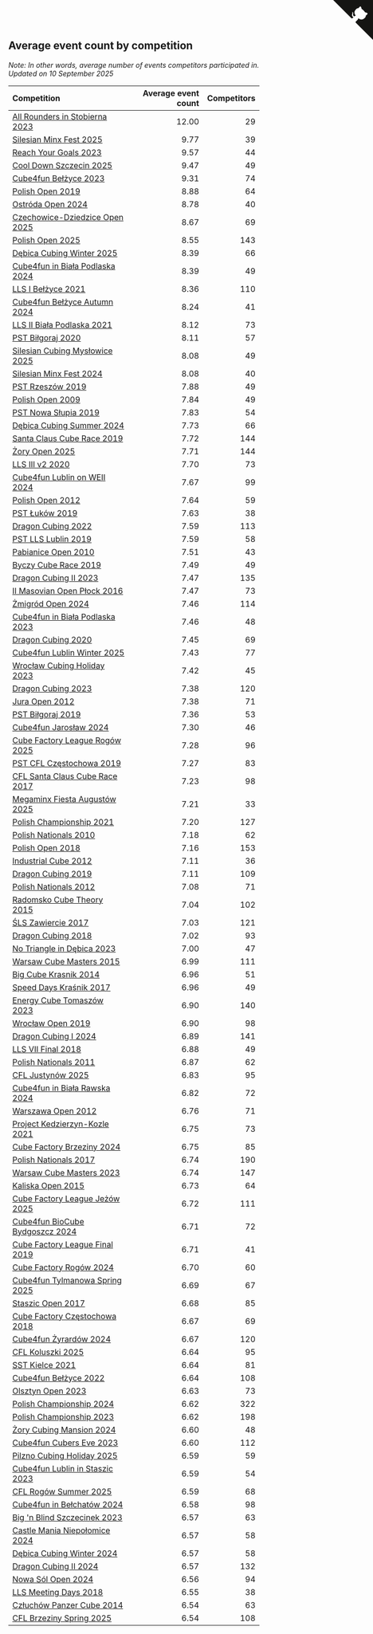 ## Average event count by competition

*Note: In other words, average number of events competitors participated in.*
*Updated on 10 September 2025*

| Competition | Average event count | Competitors |
| :--- | ---: | ---: |
| [All Rounders in Stobierna 2023](https://www.worldcubeassociation.org/competitions/AllRoundersinStobierna2023) | 12.00 | 29 |  |
| [Silesian Minx Fest 2025](https://www.worldcubeassociation.org/competitions/SilesianMinxFest2025) | 9.77 | 39 |  |
| [Reach Your Goals 2023](https://www.worldcubeassociation.org/competitions/ReachYourGoalsWroclaw2023) | 9.57 | 44 |  |
| [Cool Down Szczecin 2025](https://www.worldcubeassociation.org/competitions/CoolDownSzczecin2025) | 9.47 | 49 |  |
| [Cube4fun Bełżyce 2023](https://www.worldcubeassociation.org/competitions/Cube4funBelzyceMultiEvents2023) | 9.31 | 74 |  |
| [Polish Open 2019](https://www.worldcubeassociation.org/competitions/PolishOpen2019) | 8.88 | 64 |  |
| [Ostróda Open 2024](https://www.worldcubeassociation.org/competitions/OstrodaOpen2024) | 8.78 | 40 |  |
| [Czechowice-Dziedzice Open 2025](https://www.worldcubeassociation.org/competitions/CzechowiceDziedziceOpen2025) | 8.67 | 69 |  |
| [Polish Open 2025](https://www.worldcubeassociation.org/competitions/PolishOpen2025) | 8.55 | 143 |  |
| [Dębica Cubing Winter 2025](https://www.worldcubeassociation.org/competitions/DebicaCubingWinter2025) | 8.39 | 66 |  |
| [Cube4fun in Biała Podlaska 2024](https://www.worldcubeassociation.org/competitions/Cube4funinBialaPodlaska2024) | 8.39 | 49 |  |
| [LLS I Bełżyce 2021](https://www.worldcubeassociation.org/competitions/LLSIBelzyce2021) | 8.36 | 110 |  |
| [Cube4fun Bełżyce Autumn 2024](https://www.worldcubeassociation.org/competitions/Cube4funBelzyceAutumn2024) | 8.24 | 41 |  |
| [LLS II Biała Podlaska 2021](https://www.worldcubeassociation.org/competitions/LLSIIBialaPodlaska2021) | 8.12 | 73 |  |
| [PST Biłgoraj 2020](https://www.worldcubeassociation.org/competitions/PSTBilgoraj2020) | 8.11 | 57 |  |
| [Silesian Cubing Mysłowice 2025](https://www.worldcubeassociation.org/competitions/SilesianCubingMyslowice2025) | 8.08 | 49 |  |
| [Silesian Minx Fest 2024](https://www.worldcubeassociation.org/competitions/SilesianMinxFest2024) | 8.08 | 40 |  |
| [PST Rzeszów 2019](https://www.worldcubeassociation.org/competitions/PSTRzeszow2019) | 7.88 | 49 |  |
| [Polish Open 2009](https://www.worldcubeassociation.org/competitions/PolishOpen2009) | 7.84 | 49 |  |
| [PST Nowa Słupia 2019](https://www.worldcubeassociation.org/competitions/PSTNowaSlupia2019) | 7.83 | 54 |  |
| [Dębica Cubing Summer 2024](https://www.worldcubeassociation.org/competitions/DebicaCubingSummer2024) | 7.73 | 66 |  |
| [Santa Claus Cube Race 2019](https://www.worldcubeassociation.org/competitions/SantaClausCubeRace2019) | 7.72 | 144 |  |
| [Żory Open 2025](https://www.worldcubeassociation.org/competitions/ZoryOpen2025) | 7.71 | 144 |  |
| [LLS III v2 2020](https://www.worldcubeassociation.org/competitions/LLSIIIv22020) | 7.70 | 73 |  |
| [Cube4fun Lublin on WEII 2024](https://www.worldcubeassociation.org/competitions/Cube4funLublinonWEII2024) | 7.67 | 99 |  |
| [Polish Open 2012](https://www.worldcubeassociation.org/competitions/PolishOpen2012) | 7.64 | 59 |  |
| [PST Łuków 2019](https://www.worldcubeassociation.org/competitions/PSTLukow2019) | 7.63 | 38 |  |
| [Dragon Cubing 2022](https://www.worldcubeassociation.org/competitions/DragonCubing2022) | 7.59 | 113 |  |
| [PST LLS Lublin 2019](https://www.worldcubeassociation.org/competitions/PSTLLSLublin2019) | 7.59 | 58 |  |
| [Pabianice Open 2010](https://www.worldcubeassociation.org/competitions/PabianiceOpen2010) | 7.51 | 43 |  |
| [Byczy Cube Race 2019](https://www.worldcubeassociation.org/competitions/ByczyCubeRace2019) | 7.49 | 49 |  |
| [Dragon Cubing II 2023](https://www.worldcubeassociation.org/competitions/DragonCubingII2023) | 7.47 | 135 |  |
| [II Masovian Open Płock 2016](https://www.worldcubeassociation.org/competitions/IIMasovianOpenPlock2016) | 7.47 | 73 |  |
| [Żmigród Open 2024](https://www.worldcubeassociation.org/competitions/ZmigrodOpen2024) | 7.46 | 114 |  |
| [Cube4fun in Biała Podlaska 2023](https://www.worldcubeassociation.org/competitions/Cube4funinBialaPodlaska2023) | 7.46 | 48 |  |
| [Dragon Cubing 2020](https://www.worldcubeassociation.org/competitions/DragonCubing2020) | 7.45 | 69 |  |
| [Cube4fun Lublin Winter 2025](https://www.worldcubeassociation.org/competitions/Cube4funLublinWinter2025) | 7.43 | 77 |  |
| [Wrocław Cubing Holiday 2023](https://www.worldcubeassociation.org/competitions/WroclawCubingHoliday2023) | 7.42 | 45 |  |
| [Dragon Cubing 2023](https://www.worldcubeassociation.org/competitions/DragonCubing2023) | 7.38 | 120 |  |
| [Jura Open 2012](https://www.worldcubeassociation.org/competitions/JuraOpen2012) | 7.38 | 71 |  |
| [PST Biłgoraj 2019](https://www.worldcubeassociation.org/competitions/PolishSpeedcubingTourBilgora2019) | 7.36 | 53 |  |
| [Cube4fun Jarosław 2024](https://www.worldcubeassociation.org/competitions/Cube4funLowLimitsJaroslaw2024) | 7.30 | 46 |  |
| [Cube Factory League Rogów 2025](https://www.worldcubeassociation.org/competitions/CubeFactoryLeagueRogow2025) | 7.28 | 96 |  |
| [PST CFL Częstochowa 2019](https://www.worldcubeassociation.org/competitions/PSTCFLCzestochowa2019) | 7.27 | 83 |  |
| [CFL Santa Claus Cube Race 2017](https://www.worldcubeassociation.org/competitions/CFLSantaClausCubeRace2017) | 7.23 | 98 |  |
| [Megaminx Fiesta Augustów 2025](https://www.worldcubeassociation.org/competitions/MegaminxFiestaAugustow2025) | 7.21 | 33 |  |
| [Polish Championship 2021](https://www.worldcubeassociation.org/competitions/PolishChampionship2021) | 7.20 | 127 |  |
| [Polish Nationals 2010](https://www.worldcubeassociation.org/competitions/PolishNationals2010) | 7.18 | 62 |  |
| [Polish Open 2018](https://www.worldcubeassociation.org/competitions/PolishOpen2018) | 7.16 | 153 |  |
| [Industrial Cube 2012](https://www.worldcubeassociation.org/competitions/IndustrialCube2012) | 7.11 | 36 |  |
| [Dragon Cubing 2019](https://www.worldcubeassociation.org/competitions/DragonCubing2019) | 7.11 | 109 |  |
| [Polish Nationals 2012](https://www.worldcubeassociation.org/competitions/PolishNationals2012) | 7.08 | 71 |  |
| [Radomsko Cube Theory 2015](https://www.worldcubeassociation.org/competitions/Radomsko2015) | 7.04 | 102 |  |
| [ŚLS Zawiercie 2017](https://www.worldcubeassociation.org/competitions/SLSZawiercie2017) | 7.03 | 121 |  |
| [Dragon Cubing 2018](https://www.worldcubeassociation.org/competitions/DragonCubing2018) | 7.02 | 93 |  |
| [No Triangle in Dębica 2023](https://www.worldcubeassociation.org/competitions/NoTriangleinDebica2023) | 7.00 | 47 |  |
| [Warsaw Cube Masters 2015](https://www.worldcubeassociation.org/competitions/WarsawCubeMasters2015) | 6.99 | 111 |  |
| [Big Cube Krasnik 2014](https://www.worldcubeassociation.org/competitions/BigCubeKrasnik2014) | 6.96 | 51 |  |
| [Speed Days Kraśnik 2017](https://www.worldcubeassociation.org/competitions/SpeedDaysKrasnik2017) | 6.96 | 49 |  |
| [Energy Cube Tomaszów 2023](https://www.worldcubeassociation.org/competitions/EnergyCubeTomaszowMazowiecki2023) | 6.90 | 140 |  |
| [Wrocław Open 2019](https://www.worldcubeassociation.org/competitions/WroclawOpen2019) | 6.90 | 98 |  |
| [Dragon Cubing I 2024](https://www.worldcubeassociation.org/competitions/DragonCubingI2024) | 6.89 | 141 |  |
| [LLS VII Final 2018](https://www.worldcubeassociation.org/competitions/LLSVIIFinal2018) | 6.88 | 49 |  |
| [Polish Nationals 2011](https://www.worldcubeassociation.org/competitions/PolishNationals2011) | 6.87 | 62 |  |
| [CFL Justynów 2025](https://www.worldcubeassociation.org/competitions/CFLJustynow2025) | 6.83 | 95 |  |
| [Cube4fun in Biała Rawska 2024](https://www.worldcubeassociation.org/competitions/Cube4funinBialaRawska2024) | 6.82 | 72 |  |
| [Warszawa Open 2012](https://www.worldcubeassociation.org/competitions/WarsawaOpen2012) | 6.76 | 71 |  |
| [Project Kedzierzyn-Kozle 2021](https://www.worldcubeassociation.org/competitions/ProjectKedzierzynKozle2021) | 6.75 | 73 |  |
| [Cube Factory Brzeziny 2024](https://www.worldcubeassociation.org/competitions/CubeFactoryBrzeziny2024) | 6.75 | 85 |  |
| [Polish Nationals 2017](https://www.worldcubeassociation.org/competitions/PolishNationals2017) | 6.74 | 190 |  |
| [Warsaw Cube Masters 2023](https://www.worldcubeassociation.org/competitions/WarsawCubeMasters2023) | 6.74 | 147 |  |
| [Kaliska Open 2015](https://www.worldcubeassociation.org/competitions/KaliskaOpen2015) | 6.73 | 64 |  |
| [Cube Factory League Jeżów 2025](https://www.worldcubeassociation.org/competitions/CubeFactoryLeagueJezow2025) | 6.72 | 111 |  |
| [Cube4fun BioCube Bydgoszcz 2024](https://www.worldcubeassociation.org/competitions/Cube4funBioCubeBydgoszcz2024) | 6.71 | 72 |  |
| [Cube Factory League Final 2019](https://www.worldcubeassociation.org/competitions/CubeFactoryLeagueFinal2019) | 6.71 | 41 |  |
| [Cube Factory Rogów 2024](https://www.worldcubeassociation.org/competitions/CubeFactoryRogow2024) | 6.70 | 60 |  |
| [Cube4fun Tylmanowa Spring 2025](https://www.worldcubeassociation.org/competitions/Cube4funTylmanowaSpring2025) | 6.69 | 67 |  |
| [Staszic Open 2017](https://www.worldcubeassociation.org/competitions/StaszicOpen2017) | 6.68 | 85 |  |
| [Cube Factory Częstochowa 2018](https://www.worldcubeassociation.org/competitions/CubeFactoryCzestochowa2018) | 6.67 | 69 |  |
| [Cube4fun Żyrardów 2024](https://www.worldcubeassociation.org/competitions/Cube4funCEZyrardow2024) | 6.67 | 120 |  |
| [CFL Koluszki 2025](https://www.worldcubeassociation.org/competitions/CubeFactoryLeagueKoluszki2025) | 6.64 | 95 |  |
| [SST Kielce 2021](https://www.worldcubeassociation.org/competitions/SSTKielce2021) | 6.64 | 81 |  |
| [Cube4fun Bełżyce 2022](https://www.worldcubeassociation.org/competitions/Cube4funBelzyce2022) | 6.64 | 108 |  |
| [Olsztyn Open 2023](https://www.worldcubeassociation.org/competitions/OlsztynOpen2023) | 6.63 | 73 |  |
| [Polish Championship 2024](https://www.worldcubeassociation.org/competitions/PolishChampionship2024) | 6.62 | 322 |  |
| [Polish Championship 2023](https://www.worldcubeassociation.org/competitions/PolishChampionship2023) | 6.62 | 198 |  |
| [Żory Cubing Mansion 2024](https://www.worldcubeassociation.org/competitions/ZoryCubingMansion2024) | 6.60 | 48 |  |
| [Cube4fun Cubers Eve 2023](https://www.worldcubeassociation.org/competitions/Cube4funCubersEve2023) | 6.60 | 112 |  |
| [Pilzno Cubing Holiday 2025](https://www.worldcubeassociation.org/competitions/PilznoCubingHoliday2025) | 6.59 | 59 |  |
| [Cube4fun Lublin in Staszic 2023](https://www.worldcubeassociation.org/competitions/Cube4funLublininStaszic2023) | 6.59 | 54 |  |
| [CFL Rogów Summer 2025](https://www.worldcubeassociation.org/competitions/CFLRogowSummer2025) | 6.59 | 68 |  |
| [Cube4fun in Bełchatów 2024](https://www.worldcubeassociation.org/competitions/Cube4funinBelchatow2024) | 6.58 | 98 |  |
| [Big 'n Blind Szczecinek 2023](https://www.worldcubeassociation.org/competitions/BignBlindSzczecinek2023) | 6.57 | 63 |  |
| [Castle Mania Niepołomice 2024](https://www.worldcubeassociation.org/competitions/CastleManiaNiepolomice2024) | 6.57 | 58 |  |
| [Dębica Cubing Winter 2024](https://www.worldcubeassociation.org/competitions/DebicaCubingWinter2024) | 6.57 | 58 |  |
| [Dragon Cubing II 2024](https://www.worldcubeassociation.org/competitions/DragonCubingII2024) | 6.57 | 132 |  |
| [Nowa Sól Open 2024](https://www.worldcubeassociation.org/competitions/NowaSolOpen2024) | 6.56 | 94 |  |
| [LLS Meeting Days 2018](https://www.worldcubeassociation.org/competitions/LLSMeetingDays2018) | 6.55 | 38 |  |
| [Człuchów Panzer Cube 2014](https://www.worldcubeassociation.org/competitions/CzluchowPanzerCube2014) | 6.54 | 63 |  |
| [CFL Brzeziny Spring 2025](https://www.worldcubeassociation.org/competitions/CFLBrzezinySpring2025) | 6.54 | 108 |  |


<a href="https://github.com/noeruchangd/wca_statistics_vn" class="github-corner" aria-label="View source on Github"><svg width="80" height="80" viewBox="0 0 250 250" style="fill:#151513; color:#fff; position: absolute; top: 0; border: 0; right: 0;" aria-hidden="true"><path d="M0,0 L115,115 L130,115 L142,142 L250,250 L250,0 Z"></path><path d="M128.3,109.0 C113.8,99.7 119.0,89.6 119.0,89.6 C122.0,82.7 120.5,78.6 120.5,78.6 C119.2,72.0 123.4,76.3 123.4,76.3 C127.3,80.9 125.5,87.3 125.5,87.3 C122.9,97.6 130.6,101.9 134.4,103.2" fill="currentColor" style="transform-origin: 130px 106px;" class="octo-arm"></path><path d="M115.0,115.0 C114.9,115.1 118.7,116.5 119.8,115.4 L133.7,101.6 C136.9,99.2 139.9,98.4 142.2,98.6 C133.8,88.0 127.5,74.4 143.8,58.0 C148.5,53.4 154.0,51.2 159.7,51.0 C160.3,49.4 163.2,43.6 171.4,40.1 C171.4,40.1 176.1,42.5 178.8,56.2 C183.1,58.6 187.2,61.8 190.9,65.4 C194.5,69.0 197.7,73.2 200.1,77.6 C213.8,80.2 216.3,84.9 216.3,84.9 C212.7,93.1 206.9,96.0 205.4,96.6 C205.1,102.4 203.0,107.8 198.3,112.5 C181.9,128.9 168.3,122.5 157.7,114.1 C157.9,116.9 156.7,120.9 152.7,124.9 L141.0,136.5 C139.8,137.7 141.6,141.9 141.8,141.8 Z" fill="currentColor" class="octo-body"></path></svg></a><style>.github-corner:hover .octo-arm{animation:octocat-wave 560ms ease-in-out}@keyframes octocat-wave{0%,100%{transform:rotate(0)}20%,60%{transform:rotate(-25deg)}40%,80%{transform:rotate(10deg)}}@media (max-width:500px){.github-corner:hover .octo-arm{animation:none}.github-corner .octo-arm{animation:octocat-wave 560ms ease-in-out}}</style>
